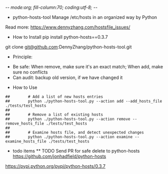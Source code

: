 -*- mode:org; fill-column:70; coding:utf-8; -*-
* python-hosts-tool
Manage /etc/hosts in an organized way by Python

Read more: https://www.dennyzhang.com/hostsfile_issues/
* How to Install
pip install python-hosts==0.3.7

git clone git@github.com:DennyZhang/python-hosts-tool.git
* Principle:
- Be safe: When remove, make sure it's an exact match; When add, make sure no conflicts
- Can audit: backup old version, if we have changed it
* How to Use
```
##        # Add a list of new hosts entries
##        python ./python-hosts-tool.py --action add --add_hosts_file ./tests/test_hosts
##
##        # Remove a list of existing hosts
##        python ./python-hosts-tool.py --action remove --remove_hosts_file ./tests/test_hosts
##
##        # Examine hosts file, and detect unexpected changes
##        python ./python-hosts-tool.py --action examine --examine_hosts_file ./tests/test_hosts
```
* todo items
** TODO Send PR for safe delete to python-hosts
https://github.com/jonhadfield/python-hosts

https://pypi.python.org/pypi/python-hosts/0.3.7
